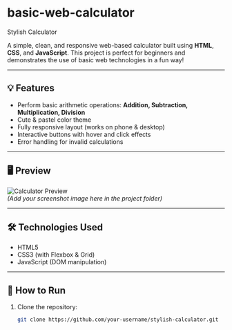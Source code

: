 # basic-web-calculator
Stylish Calculator

A simple, clean, and responsive web-based calculator built using **HTML**, **CSS**, and **JavaScript**. This project is perfect for beginners and demonstrates the use of basic web technologies in a fun way!

---

## 💡 Features

- Perform basic arithmetic operations: **Addition, Subtraction, Multiplication, Division**
- Cute & pastel color theme 
- Fully responsive layout (works on phone & desktop)
- Interactive buttons with hover and click effects
- Error handling for invalid calculations

---

## 🖥️ Preview

![Calculator Preview](screenshot.png)  
*(Add your screenshot image here in the project folder)*

---

## 🛠️ Technologies Used

- HTML5
- CSS3 (with Flexbox & Grid)
- JavaScript (DOM manipulation)

---

## 🚀 How to Run

1. Clone the repository:
   ```bash
   git clone https://github.com/your-username/stylish-calculator.git
